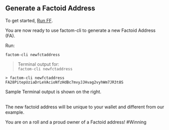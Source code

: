 ## Generate a Factoid Address

To get started, [Run FF](#run-factom-federation).

You are now ready to use factom-cli to generate a new Factoid Address (FA).

Run:

`factom-cli newfctaddress`

> Terminal output for:<br>
> `factom-cli newfctaddress`

```shell
> factom-cli newfctaddress
FA28PitepUziaDrLeVAcioNfzHdBc7mvyJJHvag2vyhWm7JR3t8S
```

Sample Terminal output is shown on the right.
<br>
<br>

<aside class="notice">
The new factoid address will be unique to your wallet and different from our example.
</aside>

You are on a roll and a proud owner of a Factoid address! #Winning


